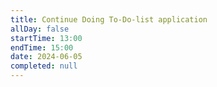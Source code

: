 ```yaml
---
title: Continue Doing To-Do-list application
allDay: false
startTime: 13:00
endTime: 15:00
date: 2024-06-05
completed: null
---
```

